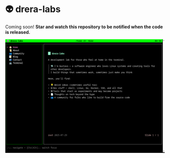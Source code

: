 # 👽 drera-labs

Coming soon! **Star and watch this repository to be notified when the code is released.**

![Screenshot](screenshot.png)
